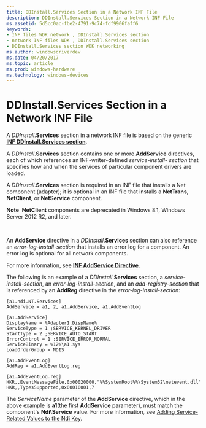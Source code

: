 ```yaml
---
title: DDInstall.Services Section in a Network INF File
description: DDInstall.Services Section in a Network INF File
ms.assetid: 5d5cc0ac-fbe2-4791-9c74-fdf9906faff6
keywords:
- INF files WDK network , DDInstall.Services section
- network INF files WDK , DDInstall.Services section
- DDInstall.Services section WDK networking
ms.author: windowsdriverdev
ms.date: 04/20/2017
ms.topic: article
ms.prod: windows-hardware
ms.technology: windows-devices
---
```


# DDInstall.Services Section in a Network INF File





A *DDInstall*.**Services** section in a network INF file is based on the generic [**INF DDInstall.Services section**](https://msdn.microsoft.com/library/windows/hardware/ff547349).

A *DDInstall*.**Services** section contains one or more **AddService** directives, each of which references an INF-writer-defined *service-install- section* that specifies how and when the services of particular component drivers are loaded.

A *DDInstall*.**Services** section is required in an INF file that installs a Net component (adapter); it is optional in an INF file that installs a **NetTrans**, **NetClient**, or **NetService** component.

**Note**  **NetClient** components are deprecated in Windows 8.1, Windows Server 2012 R2, and later.

 

An **AddService** directive in a *DDInstall*.**Services** section can also reference an *error-log-install-section* that installs an error log for a component. An error log is optional for all network components.

For more information, see [**INF AddService Directive**](https://msdn.microsoft.com/library/windows/hardware/ff546326).

The following is an example of a *DDInstall*.**Services** section, a *service-install-section*, an *error-log-install-section*, and an *add-registry-section* that is referenced by an **AddReg** directive in the *error-log-install-section*:

```
[a1.ndi.NT.Services]
AddService = a1, 2, a1.AddService, a1.AddEventLog
 
[a1.AddService]
DisplayName = %Adapter1.DispName%
ServiceType = 1 ;SERVICE_KERNEL_DRIVER
StartType = 2 ;SERVICE_AUTO_START
ErrorControl = 1 ;SERVICE_ERROR_NORMAL
ServiceBinary = %12%\a1.sys
LoadOrderGroup = NDIS
 
[a1.AddEventLog]
AddReg = a1.AddEventLog.reg
 
[a1.AddEventLog.reg]
HKR,,EventMessageFile,0x00020000,"%%SystemRoot%%\System32\netevent.dll"
HKR,,TypesSupported,0x00010001,7
```

The *ServiceName* parameter of the **AddService** directive, which in the above example is **a1**(the first **AddService** parameter), must match the component's **Ndi\\Service** value. For more information, see [Adding Service-Related Values to the Ndi Key](adding-service-related-values-to-the-ndi-key.md).

 

 





